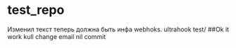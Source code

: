 # test_repo
Изменил текст теперь должна быть инфа webhoks.
ultrahook test/
##Ok it work
kull
change email 
nil
commit 
